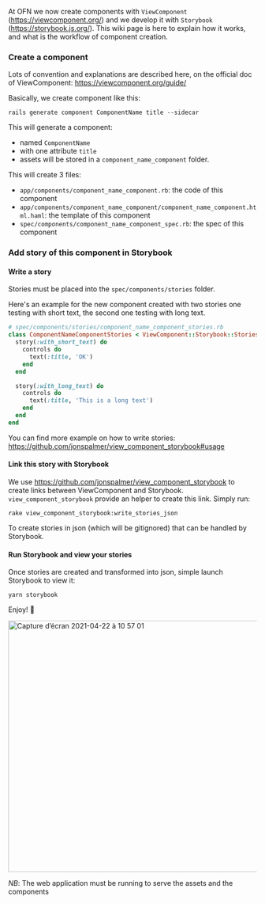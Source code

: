 At OFN we now create components with `ViewComponent` (https://viewcomponent.org/) and we develop it with `Storybook` (https://storybook.js.org/). This wiki page is here to explain how it works, and what is the workflow of component creation.

### Create a component
Lots of convention and explanations are described here, on the official doc of ViewComponent: https://viewcomponent.org/guide/

Basically, we create component like this: 
```
rails generate component ComponentName title --sidecar
```
This will generate a component:
 - named `ComponentName`
 - with one attribute `title`
 - assets will be stored in a `component_name_component` folder.

This will create 3 files:
 - `app/components/component_name_component.rb`: the code of this component
 - `app/components/component_name_component/component_name_component.html.haml`: the template of this component
 - `spec/components/component_name_component_spec.rb`: the spec of this component

### Add story of this component in Storybook
#### Write a story
Stories must be placed into the `spec/components/stories` folder. 

Here's an example for the new component created with two stories one testing with short text, the second one testing with long text.
``` ruby
# spec/components/stories/component_name_component_stories.rb
class ComponentNameComponentStories < ViewComponent::Storybook::Stories
  story(:with_short_text) do
    controls do
      text(:title, 'OK')
    end
  end

  story(:with_long_text) do
    controls do
      text(:title, 'This is a long text')
    end
  end
end
```

You can find more example on how to write stories: https://github.com/jonspalmer/view_component_storybook#usage

#### Link this story with Storybook
We use https://github.com/jonspalmer/view_component_storybook to create links between ViewComponent and Storybook. 
`view_component_storybook` provide an helper to create this link. Simply run: 
```
rake view_component_storybook:write_stories_json
```
To create stories in json (which will be gitignored) that can be handled by Storybook.

#### Run Storybook and view your stories
Once stories are created and transformed into json, simple launch Storybook to view it:
```
yarn storybook
```
Enjoy! 🎉 

<img width="508" alt="Capture d’écran 2021-04-22 à 10 57 01" src="https://user-images.githubusercontent.com/296452/115686466-83961500-a359-11eb-9e08-bb280d72cbfc.png">

_NB_: The web application must be running to serve the assets and the components
